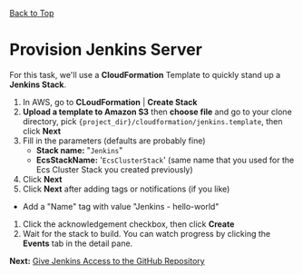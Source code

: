 [Back to Top](../README.md)

# Provision Jenkins Server
For this task, we'll use a **CloudFormation** Template to quickly stand up a **Jenkins Stack**.

1. In AWS, go to **CLoudFormation** | **Create Stack**
1. **Upload a template to Amazon S3** then **choose file** and go to your clone directory, 
pick `{project_dir}/cloudformation/jenkins.template`,
then click **Next**
1. Fill in the parameters (defaults are probably fine)
    * **Stack name:** "`Jenkins`"
    * **EcsStackName:** '`EcsClusterStack`' (same name that you used for the Ecs Cluster Stack you created previously)
1. Click **Next**
1. Click **Next** after adding tags or notifications (if you like)
  * Add a "Name" tag with value "Jenkins - hello-world"
1. Click the acknowledgement checkbox, then click **Create**
1. Wait for the stack to build. You can watch progress by clicking the **Events** tab in the detail pane.

**Next:** [Give Jenkins Access to the GitHub Repository](05-JenkinsGitHub.md)